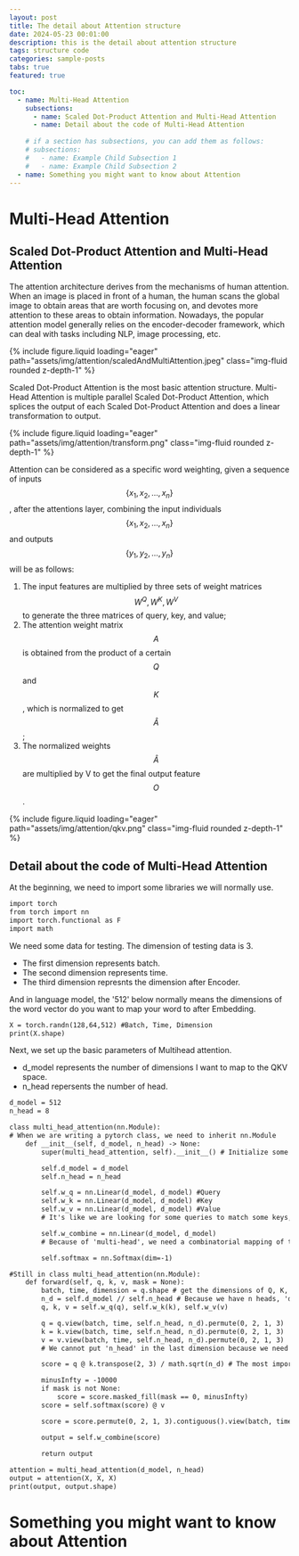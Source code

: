 ```yaml
---
layout: post
title: The detail about Attention structure
date: 2024-05-23 00:01:00
description: this is the detail about attention structure
tags: structure code
categories: sample-posts
tabs: true
featured: true

toc:
  - name: Multi-Head Attention
    subsections:
      - name: Scaled Dot-Product Attention and Multi-Head Attention
      - name: Detail about the code of Multi-Head Attention
    
    # if a section has subsections, you can add them as follows:
    # subsections:
    #   - name: Example Child Subsection 1
    #   - name: Example Child Subsection 2
  - name: Something you might want to know about Attention
---
```


# Multi-Head Attention

## Scaled Dot-Product Attention and Multi-Head Attention

The attention architecture derives from the mechanisms of human attention. When an image is placed in front of a human, the human scans the global image to obtain areas that are worth focusing on, and devotes more attention to these areas to obtain information. Nowadays, the popular attention model generally relies on the encoder-decoder framework, which can deal with tasks including NLP, image processing, etc.

<div class="row mt-3">
    <div class="col-sm mt-3 mt-md-0">
        {% include figure.liquid loading="eager" path="assets/img/attention/scaledAndMultiAttention.jpeg" class="img-fluid rounded z-depth-1" %}
    </div>
</div>

Scaled Dot-Product Attention is the most basic attention structure. Multi-Head Attention is multiple parallel Scaled Dot-Product Attention, which splices the output of each Scaled Dot-Product Attention and does a linear transformation to output.

<div class="row mt-3">
    <div class="col-sm mt-3 mt-md-0">
        {% include figure.liquid loading="eager" path="assets/img/attention/transform.png" class="img-fluid rounded z-depth-1" %}
    </div>
</div>

Attention can be considered as a specific word weighting, given a sequence of inputs $$\{x_1, x_2, \dots, x_n\}$$, after the attentions layer, combining the input individuals $$\{x_1, x_2, \dots, x_n\}$$ and outputs $$\{y_1, y_2, \dots, y_n\}$$ will be as follows: 

1. The input features are multiplied by three sets of weight matrices $$W^Q, W^K, W^V$$ to generate the three matrices of query, key, and value;
2. The attention weight matrix $$A$$ is obtained from the product of a certain $$Q$$ and $$K$$, which is normalized to get $$\hat{A}$$;
3. The normalized weights $$\hat{A}$$ are multiplied by V to get the final output feature $$O$$.

<div class="row mt-3">
    <div class="col-sm mt-3 mt-md-0">
        {% include figure.liquid loading="eager" path="assets/img/attention/qkv.png" class="img-fluid rounded z-depth-1" %}
    </div>
</div>

## Detail about the code of Multi-Head Attention

At the beginning, we need to import some libraries we will normally use.

```diff
import torch
from torch import nn
import torch.functional as F
import math
```

We need some data for testing. The dimension of testing data is 3. 

- The first dimension represents batch.
- The second dimension represents time. 
- The third dimension represnts the dimension after Encoder.

And in language model, the '512' below normally means the dimensions of the word vector do you want to map your word to after Embedding.

```diff
X = torch.randn(128,64,512) #Batch, Time, Dimension
print(X.shape)
```

Next, we set up the basic parameters of Multihead attention.
- d_model represents the number of dimensions I want to map to the QKV space.
- n_head repersents the number of head.

```diff
d_model = 512
n_head = 8
```

```diff
class multi_head_attention(nn.Module):
# When we are writing a pytorch class, we need to inherit nn.Module
    def __init__(self, d_model, n_head) -> None:
        super(multi_head_attention, self).__init__() # Initialize some basic parameters

        self.d_model = d_model
        self.n_head = n_head

        self.w_q = nn.Linear(d_model, d_model) #Query
        self.w_k = nn.Linear(d_model, d_model) #Key
        self.w_v = nn.Linear(d_model, d_model) #Value
        # It's like we are looking for some queries to match some keys, and values are then weighted to combine.

        self.w_combine = nn.Linear(d_model, d_model)
        # Because of 'multi-head', we need a combinatorial mapping of the outputs.

        self.softmax = nn.Softmax(dim=-1)
```
        
```diff
#Still in class multi_head_attention(nn.Module):
    def forward(self, q, k, v, mask = None):
        batch, time, dimension = q.shape # get the dimensions of Q, K, V
        n_d = self.d_model // self.n_head # Because we have n heads, 'd_model' for each submodel has to be divisible by 'n_head'.
        q, k, v = self.w_q(q), self.w_k(k), self.w_v(v)

        q = q.view(batch, time, self.n_head, n_d).permute(0, 2, 1, 3)   
        k = k.view(batch, time, self.n_head, n_d).permute(0, 2, 1, 3)   
        v = v.view(batch, time, self.n_head, n_d).permute(0, 2, 1, 3)   
        # We cannot put 'n_head' in the last dimension because we need to process the last two dimensions.

        score = q @ k.transpose(2, 3) / math.sqrt(n_d) # The most important code in Attention.

        minusInfty = -10000
        if mask is not None:
            score = score.masked_fill(mask == 0, minusInfty)
        score = self.softmax(score) @ v

        score = score.permute(0, 2, 1, 3).contiguous().view(batch, time, dimension)

        output = self.w_combine(score)
        
        return output 
```

```diff
attention = multi_head_attention(d_model, n_head)
output = attention(X, X, X)
print(output, output.shape)
```

# Something you might want to know about Attention


